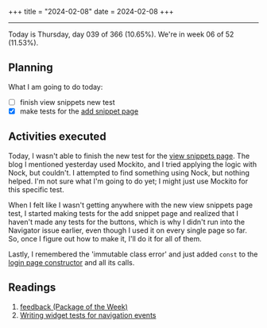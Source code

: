 +++
title = "2024-02-08"
date = 2024-02-08
+++

---

Today is Thursday, day 039 of 366 (10.65%). We're in week 06 of 52 (11.53%).

## Planning

What I am going to do today:

- [ ] finish view snippets new test
- [x] make tests for the [add snippet page](https://github.com/OmnicodeSolutions/luisa_drf_flutter_client/blob/snippets_CRUD/lib/add_snippet.dart)

## Activities executed

Today, I wasn't able to finish the new test for the [view snippets page](https://github.com/OmnicodeSolutions/luisa_drf_flutter_client/blob/snippets_CRUD/lib/view_snippets.dart). The blog I mentioned yesterday used Mockito, and I tried applying the logic with Nock, but couldn't. I attempted to find something using Nock, but nothing helped. I'm not sure what I'm going to do yet; I might just use Mockito for this specific test.

When I felt like I wasn't getting anywhere with the new view snippets page test, I started making tests for the add snippet page and realized that I haven't made any tests for the buttons, which is why I didn't run into the Navigator issue earlier, even though I used it on every single page so far. So, once I figure out how to make it, I'll do it for all of them.

Lastly, I remembered the 'immutable class error' and just added `const` to the [login page constructor](https://github.com/OmnicodeSolutions/luisa_drf_flutter_client/blob/9834606e616824957f02fc88ce753a70905df3af/lib/login.dart#L9) and all its calls.

## Readings

1. [feedback (Package of the Week)](https://www.youtube.com/watch?v=yjsN2Goe_po)
2. [Writing widget tests for navigation events](https://iiro.dev/writing-widget-tests-for-navigation-events/)
